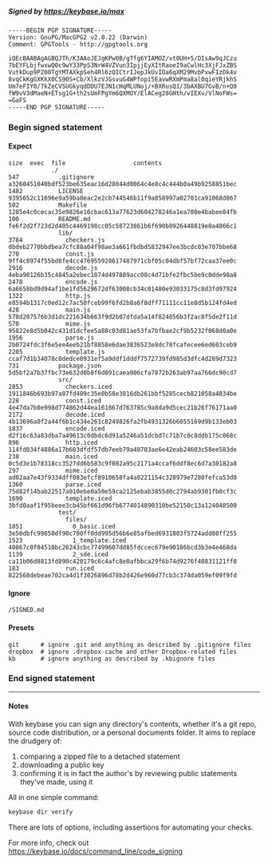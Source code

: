 ##### Signed by https://keybase.io/max
```
-----BEGIN PGP SIGNATURE-----
Version: GnuPG/MacGPG2 v2.0.22 (Darwin)
Comment: GPGTools - http://gpgtools.org

iQEcBAABAgAGBQJTh/K3AAoJEJgKPw0B/gTfg6YIAMOZ/vt0UH+5/DIsAw9qJCzu
7bEYFLbjfwxwQ0c9wY33PpS3NrW4VZVun3IpjjEyXItRaoeI9aCwlHc3XjFJxZBS
VutkDup9PZ00TgYMTAXkpSeh4Rl6zQICtrIJepJkUvIOa6qXM29MvbPxwFIzDk4v
8vqCkKgGXKkX0CS90S+Cb/XlkzVJGsvuG4WPfopi5EavwRXmPma8al0qieYRjkhS
Um7eFIY0/7kZeCVSUGkyqdDDU7EJN1cHqMLUNoj/+BXRusQ1/3bAXBU7GvB/n+Q0
fW9vV3dMaeN+ETsg1G+th2sUmFPgYm6QXMOY/ElACeg28GHth/vIEXv/VlNoFWs=
=GaFS
-----END PGP SIGNATURE-----

```

<!-- END SIGNATURES -->

### Begin signed statement 

#### Expect

```
size  exec  file                   contents                                                        
            ./                                                                                     
547           .gitignore           a3260451040bdf523be635eac16d28044d0064c4e8c4c444b0a49b9258851bec
1482          LICENSE              9395652c11696e9a59ba0eac2e2cb744546b11f9a858997a02701ca91068d867
502           Makefile             1285e4c0cecac35e9826e16cbac613a77623d604278246a1ea700e4babee84fb
100           README.md            fe6f2d2f723d2d405c4469198cc05c58723861b6f690b0926448819e0a4866c1
              lib/                                                                                 
3784            checkers.js        dbdeb2770bbdbea7cfc88a04f98ae3a661fbdbd5832947ee3bcdc03e707bbe68
270             const.js           9ff4c8974f55bd6fe4cc476955928617487971cbf05c04dbf57bf72caa37ee0c
2916            decode.js          4eba90126b35c4845a2ebec1074d497889acc08c4d71bfe2fbc5be9c0dde98a8
2478            encode.js          6a6658bd9d94af1be1fd5629672df63008cb34c01480e93033175c8d3fd97924
1322            http.js            e8594b1317c0ed12c7ac50fceb99f6fd2b8a6f8dff71111cc11e8d5b124fd4ed
428             main.js            578d207576b3d1dc221634b663f9d2b07dfda5a14f824056b3f2ac8f5de2f11d
570             mime.js            95822e8d5b042c431d1dcfee5a88c03d81ae53fa7bfbae2cf9b5232f068d0a0e
1956            parse.js           2b0724fdc3f6e5ee4eeb21bf8858e6dae3836523e8dc78fcafecee6ed603ceb9
2205            template.js        ccaf7d1b34078c0dedce0931ef5a9ddf1dddf7572739fd985d3dfc4d289d7323
731           package.json         5d5bf2a7b37fbc73e632d0b8f6d091caea006cfa7872b263ab97aa766dc90cd7
              src/                                                                                 
2853            checkers.iced      1911846b693b97a87fd409c35e0b58e3816db261bbf5285cecb821058a4834be
228             const.iced         4e47da7b0e998d774862d44ea161867d763785c9a8da9d5cec21b26f76171aa0
2172            decode.iced        4b13696a0f2a44f6b1c434e261c8249826fa2fb4931326b6055169d9b133eb03
1837            encode.iced        d2f16c63a83dba7a49613c0dbdc6d91a5246a51dcbd7c71b7c0c8ddb175c068c
896             http.iced          114fd034f4886a17b603dfdf57db7eeb79a40703ae6e42eab24603c58ee583de
238             main.iced          0c5d3e1b78318cc3527dd6b583c9f082a95c2171a4ccaf6ddf8ec6d7a30182a8
297             mime.iced          ad02aa7e43f9334dff083efcf8910658fa4a8221154c328979e7280fefca53d0
1360            parse.iced         75d82f14bab22517a010ebe0a50e59ca2125ebab3855d0c2794ab9301fb0cf3c
1690            template.iced      3bfd0aaf1f95beee3cb45bf661d96fb6774014890310be52150c13a124040500
              test/                                                                                
                files/                                                                             
1851              0_basic.iced     3e50dbfc99850df90c700ff0dd995d56b6e85afbed6931803f5724add80ff255
1523              1_template.iced  40867c0f04510bc26243cbc77499607dd85fdccec679e90186bcd3b3e4e468da
1139              2_sde.iced       ca11b06d8813fd890c420179c6c4afc8e0afbbca29f6b74d9276f40831121ff0
183             run.iced           822568debeae702ca4d1f3026896d78b2d426e960d77cb3c374da059ef09f9fd
```

#### Ignore

```
/SIGNED.md
```

#### Presets

```
git      # ignore .git and anything as described by .gitignore files
dropbox  # ignore .dropbox-cache and other Dropbox-related files    
kb       # ignore anything as described by .kbignore files          
```

<!-- summarize version = 0.0.8 -->

### End signed statement

<hr>

#### Notes

With keybase you can sign any directory's contents, whether it's a git repo,
source code distribution, or a personal documents folder. It aims to replace the drudgery of:

  1. comparing a zipped file to a detached statement
  2. downloading a public key
  3. confirming it is in fact the author's by reviewing public statements they've made, using it

All in one simple command:

```bash
keybase dir verify
```

There are lots of options, including assertions for automating your checks.

For more info, check out https://keybase.io/docs/command_line/code_signing